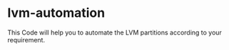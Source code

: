 # lvm-automation
This Code will help you to automate the LVM partitions according to your requirement. 
